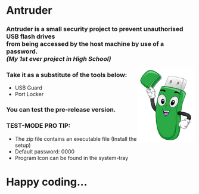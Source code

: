 # Antruder

### Antruder is a small security project to prevent unauthorised USB flash drives <br> from being accessed by the host machine by use of a password. <br> <i>(My 1st ever project in High School)</i>


 <img src="/images/icon.png" alt="icon" width="150px" height="200px" align="right">


### Take it as a substitute of the tools below:
* USB Guard
* Port Locker

### You can test the pre-release version.

### TEST-MODE PRO TIP:
* The zip file contains an executable file (Install the setup)
* Default password: 0000
* Program Icon can be found in the system-tray
  

# Happy coding...


